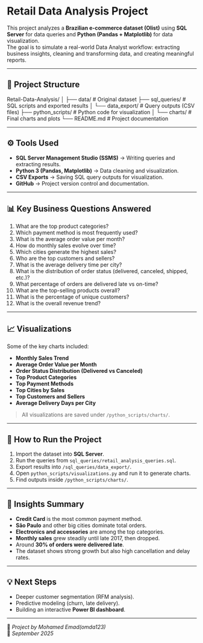 # Retail Data Analysis Project

This project analyzes a **Brazilian e-commerce dataset (Olist)** using **SQL Server** for data queries and **Python (Pandas + Matplotlib)** for data visualization.  
The goal is to simulate a real-world Data Analyst workflow: extracting business insights, cleaning and transforming data, and creating meaningful reports.

---

## 📂 Project Structure

Retail-Data-Analysis/
│
├── data/ # Original dataset
├── sql_queries/ # SQL scripts and exported results
│ └── data_export/ # Query outputs (CSV files)
├── python_scripts/ # Python code for visualization
│ └── charts/ # Final charts and plots
└── README.md # Project documentation

---

## ⚙️ Tools Used
- **SQL Server Management Studio (SSMS)** → Writing queries and extracting results.  
- **Python 3 (Pandas, Matplotlib)** → Data cleaning and visualization.  
- **CSV Exports** → Saving SQL query outputs for visualization.  
- **GitHub** → Project version control and documentation.  

---

## 📊 Key Business Questions Answered

1. What are the top product categories?  
2. Which payment method is most frequently used?  
3. What is the average order value per month?  
4. How do monthly sales evolve over time?  
5. Which cities generate the highest sales?  
6. Who are the top customers and sellers?  
7. What is the average delivery time per city?  
8. What is the distribution of order status (delivered, canceled, shipped, etc.)?  
9. What percentage of orders are delivered late vs on-time?  
10. What are the top-selling products overall?  
11. What is the percentage of unique customers?  
12. What is the overall revenue trend?

---

## 📈 Visualizations

Some of the key charts included:

- **Monthly Sales Trend**  
- **Average Order Value per Month**  
- **Order Status Distribution (Delivered vs Canceled)**  
- **Top Product Categories**  
- **Top Payment Methods**  
- **Top Cities by Sales**  
- **Top Customers and Sellers**  
- **Average Delivery Days per City**  

> All visualizations are saved under `/python_scripts/charts/`.

---

## 🚀 How to Run the Project

1. Import the dataset into **SQL Server**.  
2. Run the queries from `sql_queries/retail_analysis_queries.sql`.  
3. Export results into `/sql_queries/data_export/`.  
4. Open `python_scripts/visualizations.py` and run it to generate charts.  
5. Find outputs inside `/python_scripts/charts/`.

---

## 📌 Insights Summary
- **Credit Card** is the most common payment method.  
- **São Paulo** and other big cities dominate total orders.  
- **Electronics and accessories** are among the top categories.  
- **Monthly sales** grew steadily until late 2017, then dropped.  
- Around **30% of orders were delivered late**.  
- The dataset shows strong growth but also high cancellation and delay rates.

---

## 💡 Next Steps
- Deeper customer segmentation (RFM analysis).  
- Predictive modeling (churn, late delivery).  
- Building an interactive **Power BI dashboard**.  

---

👤 *Project by Mohamed Emad(omda123)*  
📅 *September 2025*
